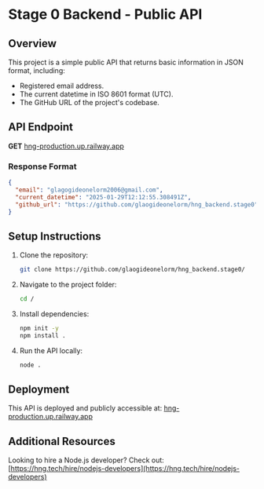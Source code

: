 
# Stage 0 Backend - Public API

## Overview

This project is a simple public API that returns basic information in JSON format, including:

-   Registered email address.
-   The current datetime in ISO 8601 format (UTC).
-   The GitHub URL of the project's codebase.

## API Endpoint

**GET** [hng-production.up.railway.app](https://hng-production.up.railway.app/)

### Response Format

```json
{
  "email": "glagogideonelorm2006@gmail.com",
  "current_datetime": "2025-01-29T12:12:55.308491Z",
  "github_url": "https://github.com/glaogideonelorm/hng_backend.stage0"
}

```

## Setup Instructions

1.  Clone the repository:
    
    ```sh
    git clone https://github.com/glaogideonelorm/hng_backend.stage0/
    
    ```
    
2.  Navigate to the project folder:
    
    ```sh
    cd /
    
    ```
    
3.  Install dependencies:
    
    ```sh
    npm init -y
    npm install .
    
    ```
    
4.  Run the API locally:
    
    ```sh
    node .
    
    ```
    

## Deployment

This API is deployed and publicly accessible at: [hng-production.up.railway.app](https://hng-production.up.railway.app)

## Additional Resources

Looking to hire a Node.js developer? Check out:  
[https://hng.tech/hire/nodejs-developers](https://hng.tech/hire/nodejs-developers)
